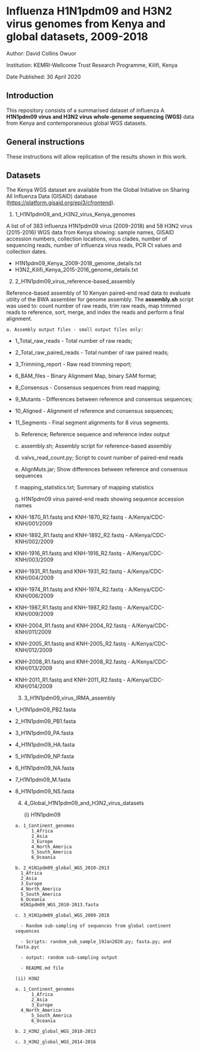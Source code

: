 # Influenza H1N1pdm09 and H3N2 virus genomes from Kenya and global datasets, 2009-2018

Author:         David Collins Owuor

Institution:   KEMRI-Wellcome Trust Research Programme, Kilifi, Kenya

Date Published: 30 April 2020

## Introduction

This repository consists of a summarised dataset of influenza A **H1N1pdm09 virus and H3N2 virus whole-genome sequencing (WGS)** data from Kenya and contemporaneous global WGS datasets.

## General instructions

These instructions will allow replication of the results shown in this work.

## Datasets

The Kenya WGS dataset are available from the Global Initiative on Sharing All Influenza Data (GISAID) database (https://platform.gisaid.org/epi3/cfrontend).

1.	1_H1N1pdm09_and_H3N2_virus_Kenya_genomes

A list of of 383 influenza H1N1pdm09 virus (2009-2018) and 58 H3N2 virus (2015-2016) WGS data from Kenya showing: sample names, GISAID accession numbers, collection locations, virus clades, number of sequencing reads, number of influenza virus reads, PCR Ct values and collection dates.

* H1N1pdm09_Kenya_2009-2018_genome_details.txt
* H3N2_Kilifi_Kenya_2015-2016_genome_details.txt

2.	2_H1N1pdm09_virus_reference-based_assembly

Reference-based assembly of 10 Kenyan paired-end read data to evaluate utility of the BWA assembler for genome assembly. The **assembly.sh** script was used to: count number of raw reads, trim raw reads, map trimmed reads to reference, sort, merge, and index the reads and perform a final alignment.

	a. Assembly output files - small output files only:

* 1_Total_raw_reads - Total number of raw reads;
* 2_Total_raw_paired_reads - Total number of raw paired reads;
* 3_Trimming_report - Raw read trimming report;
* 6_BAM_files - Binary Alignment Map, binary SAM format;
* 8_Consensus - Consensus sequences from read mapping;
* 9_Mutants - Differences between reference and consensus sequences;
* 10_Aligned - Alignment of reference and consensus sequences;
* 11_Segments - Final segment alignments for 8 virus segments.

	b.	Reference; Reference sequence and reference index output

	c.	assembly.sh; Assembly script for reference-based assembly

	d.	valvs_read_count.py; Script to count number of paired-end reads

	e.	AlignMuts.jar; Show differences between reference and consensus sequences

	f.	mapping_statistics.txt; Summary of mapping statistics

	g.	H1N1pdm09 virus paired-end reads showing sequence accession names

* KNH-1870_R1.fastq and KNH-1870_R2.fastq - A/Kenya/CDC-KNH/001/2009
* KNH-1892_R1.fastq and KNH-1892_R2.fastq - A/Kenya/CDC-KNH/002/2009
* KNH-1916_R1.fastq and KNH-1916_R2.fastq - A/Kenya/CDC-KNH/003/2009
* KNH-1931_R1.fastq and KNH-1931_R2.fastq - A/Kenya/CDC-KNH/004/2009
* KNH-1974_R1.fastq and KNH-1974_R2.fastq - A/Kenya/CDC-KNH/006/2009
* KNH-1987_R1.fastq and KNH-1987_R2.fastq - A/Kenya/CDC-KNH/009/2009
* KNH-2004_R1.fastq and KNH-2004_R2.fastq - A/Kenya/CDC-KNH/011/2009
* KNH-2005_R1.fastq and KNH-2005_R2.fastq - A/Kenya/CDC-KNH/012/2009
* KNH-2008_R1.fastq and KNH-2008_R2.fastq - A/Kenya/CDC-KNH/013/2009
* KNH-2011_R1.fastq and KNH-2011_R2.fastq - A/Kenya/CDC-KNH/014/2009


  3.	3_H1N1pdm09_virus_IRMA_assembly

* 1_H1N1pdm09_PB2.fasta
* 2_H1N1pdm09_PB1.fasta
* 3_H1N1pdm09_PA.fasta
* 4_H1N1pdm09_HA.fasta
* 5_H1N1pdm09_NP.fasta
* 6_H1N1pdm09_NA.fasta
* 7_H1N1pdm09_M.fasta
* 8_H1N1pdm09_NS.fasta


  4.	4_Global_H1N1pdm09_and_H3N2_virus_datasets

        (i) H1N1pdm09

      a. 1_Continent_genomes
        	1_Africa
        	2_Asia
        	3_Europe
        	4_North_America
        	5_South_America
        	6_Oceania

      b. 2_H1N1pdm09_global_WGS_2010-2013
		1_Africa
		2_Asia
		3_Europe
		4_North_America
		5_South_America
		6_Oceania
		H1N1pdm09_WGS_2010-2013.fasta

      c. 3_H1N1pdm09_global_WGS_2009-2018

		- Random sub-sampling of sequences from global continent sequences

		- Scripts: random_sub_sample_19Jan2020.py; fasta.py; and fasta.pyc

		- output: random sub-sampling output

		- README.md file  

      (ii) H3N2

      a. 1_Continent_genomes
        	1_Africa
        	2_Asia
        	3_Europe
		4_North_America
        	5_South_America
        	6_Oceania

      b. 2_H3N2_global_WGS_2010-2013

      c. 3_H3N2_global_WGS_2014-2016
